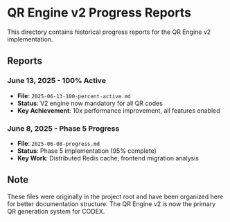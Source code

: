 # QR Engine v2 Progress Reports

This directory contains historical progress reports for the QR Engine v2 implementation.

## Reports

### June 13, 2025 - 100% Active
- **File**: `2025-06-13-100-percent-active.md`
- **Status**: V2 engine now mandatory for all QR codes
- **Key Achievement**: 10x performance improvement, all features enabled

### June 8, 2025 - Phase 5 Progress
- **File**: `2025-06-08-progress.md`  
- **Status**: Phase 5 implementation (95% complete)
- **Key Work**: Distributed Redis cache, frontend migration analysis

## Note
These files were originally in the project root and have been organized here for better documentation structure. The QR Engine v2 is now the primary QR generation system for CODEX.